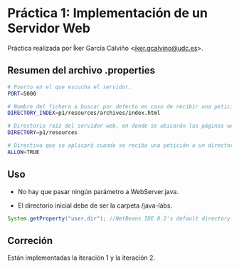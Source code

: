 # Práctica 1: Implementación de un Servidor Web

Práctica realizada por Íker García Calviño <<iker.gcalvino@udc.es>>.

## Resumen del archivo .properties

```bash
# Puerto en el que escucha el servidor.
PORT=5000

# Nombre del fichero a buscar por defecto en caso de recibir una petición a un directorio.
DIRECTORY_INDEX=p1/resources/archives/index.html

# Directorio raíz del servidor web, en donde se ubicarán las páginas web.
DIRECTORY=p1/resources

# Directiva que se aplicará cuando se reciba una petición a un directorio.
ALLOW=TRUE
```

## Uso

- No hay que pasar ningún parámetro a WebServer.java.

- El directorio inicial debe de ser la carpeta /java-labs.

```java
System.getProperty("user.dir"); //NetBeans IDE 8.2's default directory.
```

## Correción

Están implementadas la iteración 1 y la iteración 2.